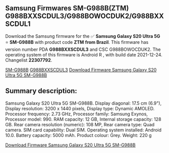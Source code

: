 <h2>Samsung Firmwares SM-G988B(ZTM) G988BXXSCDUL3/G988BOWOCDUK2/G988BXXSCDUL1</h2>
Download the Samsung firmware for the ✅ <strong>Samsung Galaxy S20 Ultra 5G </strong> ⭐ <strong>SM-G988B</strong> with product code <strong>ZTM</strong> <strong> from Brazil</strong>. This firmware has version number PDA <strong>G988BXXSCDUL3</strong> and CSC G988BOWOCDUK2. The operating system of this firmware is Android R , with build date 2021-12-24. Changelist <strong>22307792</strong>.

[SM-G988B](https://samfirm.shop/samsung/model/SM-G988B)
[G988BXXSCDUL3](https://samfirm.shop/samsung/pda/G988BXXSCDUL3)
[Download Firmware Samsung Galaxy S20 Ultra 5G SM-G988B](https://samfirm.shop/samsung/firmware/484613)
<h2>Summary description:</h2>
<p>Samsung Galaxy S20 Ultra 5G SM-G988B. Display diagonal: 17.5 cm (6.9"), Display resolution: 3200 x 1440 pixels, Display type: Dynamic AMOLED. Processor frequency: 2.73 GHz, Processor family: Samsung Exynos, Processor model: 990. RAM capacity: 12 GB, Internal storage capacity: 128 GB. Rear camera resolution (numeric): 108 MP, Rear camera type: Quad camera. SIM card capability: Dual SIM. Operating system installed: Android 10.0. Battery capacity: 5000 mAh. Product colour: Grey. Weight: 220 g</p>


[Download Firmware Samsung Galaxy S20 Ultra 5G SM-G988B](https://samfirm.shop/samsung/firmware/484613)
